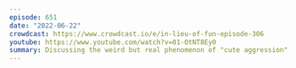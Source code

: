 ```yaml
---
episode: 651
date: "2022-06-22"
crowdcast: https://www.crowdcast.io/e/in-lieu-of-fun-episode-306
youtube: https://www.youtube.com/watch?v=01-OtNT8Ey0
summary: Discussing the weird but real phenomenon of "cute aggression"
---
```


